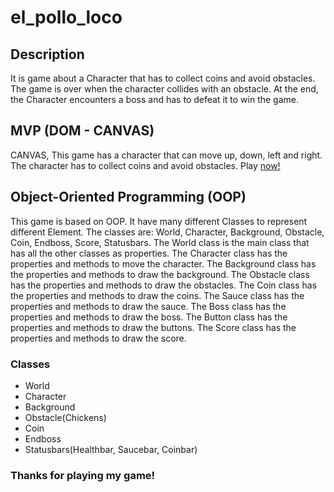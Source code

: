 # el_pollo_loco

## Description
It is game about a Character that has to collect coins and avoid obstacles. The game is over when the character collides with an obstacle.
At the end, the Character encounters a boss and has to defeat it to win the game.

## MVP (DOM - CANVAS)
CANVAS, This game has a character that can move up, down, left and right. The character has to collect coins and avoid obstacles. Play [now!](https://el-pollo-loco.nishan-singh.com)


## Object-Oriented Programming (OOP)
This game is based on OOP. It have many different Classes to represent different Element. The classes are: World, Character, Background, Obstacle, Coin, Endboss, Score, Statusbars. The World class is the main class that has all the other classes as properties. The Character class has the properties and methods to move the character. The Background class has the properties and methods to draw the background. The Obstacle class has the properties and methods to draw the obstacles. The Coin class has the properties and methods to draw the coins. The Sauce class has the properties and methods to draw the sauce. The Boss class has the properties and methods to draw the boss. The Button class has the properties and methods to draw the buttons. The Score class has the properties and methods to draw the score. 

### Classes
- World
- Character
- Background
- Obstacle(Chickens)
- Coin
- Endboss
- Statusbars(Healthbar, Saucebar, Coinbar)

### Thanks for playing my game!
